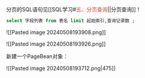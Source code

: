 
分页的SQL语句见[[SQL学习#<font color=" d83931">五、分页查询</font>||分页查询]]！

```SQL
select 字段列表 from 表名 limit 起始索引,查询记录数 ;
```

![[Pasted image 20240508193908.png]]

![[Pasted image 20240508193926.png]]

新建一个PageBean对象：

![[Pasted image 20240508193712.png|475]]